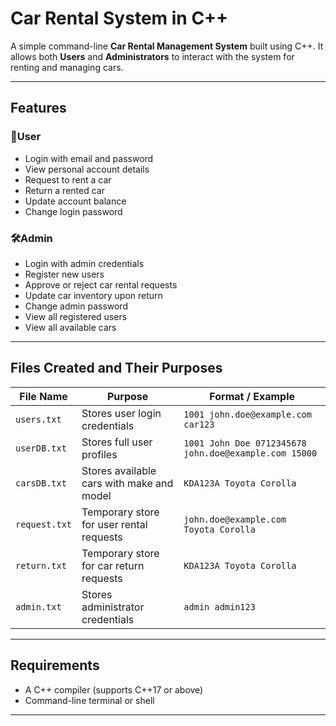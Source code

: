 #  Car Rental System in C++

A simple command-line **Car Rental Management System** built using C++. It allows both **Users** and **Administrators** to interact with the system for renting and managing cars.

---

##  Features

### 👤User
- Login with email and password
- View personal account details
- Request to rent a car
- Return a rented car
- Update account balance
- Change login password

### 🛠️Admin
- Login with admin credentials
- Register new users
- Approve or reject car rental requests
- Update car inventory upon return
- Change admin password
- View all registered users
- View all available cars

---

##  Files Created and Their Purposes

| File Name      | Purpose                                            | Format / Example                                       |
|----------------|----------------------------------------------------|--------------------------------------------------------|
| `users.txt`    | Stores user login credentials                      | `1001 john.doe@example.com car123`                     |
| `userDB.txt`   | Stores full user profiles                          | `1001 John Doe 0712345678 john.doe@example.com 15000`  |
| `carsDB.txt`   | Stores available cars with make and model          | `KDA123A Toyota Corolla`                               |
| `request.txt`  | Temporary store for user rental requests           | `john.doe@example.com Toyota Corolla`                  |
| `return.txt`   | Temporary store for car return requests            | `KDA123A Toyota Corolla`                               |
| `admin.txt`    | Stores administrator credentials                   | `admin admin123`                                       |

---

##  Requirements

- A C++ compiler (supports C++17 or above)
- Command-line terminal or shell

---
